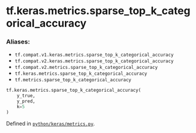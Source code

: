 <div itemscope itemtype="http://developers.google.com/ReferenceObject">
<meta itemprop="name" content="tf.keras.metrics.sparse_top_k_categorical_accuracy" />
<meta itemprop="path" content="Stable" />
</div>

# tf.keras.metrics.sparse_top_k_categorical_accuracy



### Aliases:

* `tf.compat.v1.keras.metrics.sparse_top_k_categorical_accuracy`
* `tf.compat.v2.keras.metrics.sparse_top_k_categorical_accuracy`
* `tf.compat.v2.metrics.sparse_top_k_categorical_accuracy`
* `tf.keras.metrics.sparse_top_k_categorical_accuracy`
* `tf.metrics.sparse_top_k_categorical_accuracy`

``` python
tf.keras.metrics.sparse_top_k_categorical_accuracy(
    y_true,
    y_pred,
    k=5
)
```



Defined in [`python/keras/metrics.py`](/code/stable/tensorflow/python/keras/metrics.py).

<!-- Placeholder for "Used in" -->
